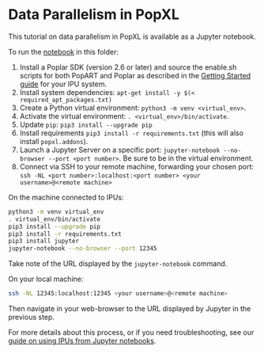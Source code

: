 <!-- Copyright (c) 2022 Graphcore Ltd. All rights reserved. -->
# Data Parallelism in PopXL

This tutorial on data parallelism in PopXL is available as a Jupyter notebook.

To run the [notebook](mnist.ipynb) in this folder:

1. Install a Poplar SDK (version 2.6 or later) and source the enable.sh scripts
   for both PopART and Poplar as described in the [Getting Started
   guide](https://docs.graphcore.ai/en/latest/getting-started.html) for your IPU
   system.
2. Install system dependencies: `apt-get install -y $(< required_apt_packages.txt)`
3. Create a Python virtual environment: `python3 -m venv <virtual_env>`.
4. Activate the virtual environment: `. <virtual_env>/bin/activate`.
5. Update `pip`: `pip3 install --upgrade pip`
6. Install requirements `pip3 install -r requirements.txt` (this will also
   install `popxl.addons`).
7. Launch a Jupyter Server on a specific port:
   `jupyter-notebook --no-browser --port <port number>`. Be sure to be in
   the virtual environment.
8. Connect via SSH to your remote machine, forwarding your chosen port:
   `ssh -NL <port number>:localhost:<port number> <your username>@<remote machine>`

On the machine connected to IPUs:

```bash
python3 -m venv virtual_env
. virtual_env/bin/activate
pip3 install --upgrade pip
pip3 install -r requirements.txt
pip3 install jupyter
jupyter-notebook --no-browser --port 12345
```

Take note of the URL displayed by the `jupyter-notebook` command.

On your local machine:

```bash
ssh -NL 12345:localhost:12345 <your username>@<remote machine>
```

Then navigate in your web-browser to the URL displayed by Jupyter in the previous step.

For more details about this process, or if you need troubleshooting, see our
[guide on using IPUs from Jupyter
notebooks](../../standard_tools/using_jupyter/README.md).
